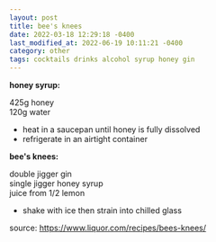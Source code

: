 ```yaml
---
layout: post
title: bee's knees
date: 2022-03-18 12:29:18 -0400
last_modified_at: 2022-06-19 10:11:21 -0400
category: other
tags: cocktails drinks alcohol syrup honey gin
---
```

**honey syrup:**

425g honey  
120g water  
* heat in a saucepan until honey is fully dissolved
* refrigerate in an airtight container

**bee's knees:**

double jigger gin  
single jigger honey syrup  
juice from 1/2 lemon  
* shake with ice then strain into chilled glass

source: <https://www.liquor.com/recipes/bees-knees/>
